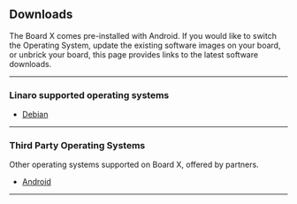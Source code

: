 <!---
---
title: Downloads for boardname
permalink: /documentation/consumer/boardname/downloads/
---
-->

## Downloads

The Board X comes pre-installed with Android. If you would like to switch the Operating System, update the existing software images on your board, or unbrick your board, this page provides links to the latest software downloads.

***

### Linaro supported operating systems

- [Debian](debian.md)

***

### Third Party Operating Systems

Other operating systems supported on Board X, offered by partners.

- [Android](aosp.md)

***
